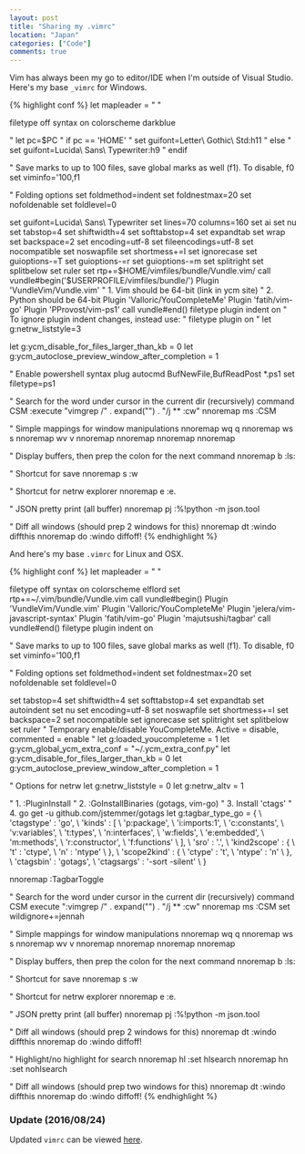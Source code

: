 ```yaml
---
layout: post
title: "Sharing my .vimrc"
location: "Japan"
categories: ["Code"]
comments: true
---
```


Vim has always been my go to editor/IDE when I'm outside of Visual Studio. Here's my base `_vimrc` for Windows.

{% highlight conf %}
let mapleader = " "

filetype off
syntax on
colorscheme darkblue

" let pc=$PC
" if pc == 'HOME'
"     set guifont=Letter\ Gothic\ Std:h11
" else
"     set guifont=Lucida\ Sans\ Typewriter:h9
" endif

" Save marks to up to 100 files, save global marks as well (f1). To disable, f0
set viminfo='100,f1

" Folding options
set foldmethod=indent
set foldnestmax=20
set nofoldenable
set foldlevel=0

set guifont=Lucida\ Sans\ Typewriter
set lines=70 columns=160
set ai
set nu
set tabstop=4
set shiftwidth=4
set softtabstop=4
set expandtab
set wrap
set backspace=2
set encoding=utf-8
set fileencodings=utf-8
set nocompatible
set noswapfile
set shortmess+=I
set ignorecase
set guioptions-=T
set guioptions-=r
set guioptions-=m
set splitright
set splitbelow
set ruler
set rtp+=$HOME/vimfiles/bundle/Vundle.vim/
call vundle#begin('$USERPROFILE/vimfiles/bundle/')
Plugin 'VundleVim/Vundle.vim'
" 1. Vim should be 64-bit (link in ycm site)
" 2. Python should be 64-bit
Plugin 'Valloric/YouCompleteMe'
Plugin 'fatih/vim-go'
Plugin 'PProvost/vim-ps1'
call vundle#end()
filetype plugin indent on
" To ignore plugin indent changes, instead use:
" filetype plugin on
" let g:netrw_liststyle=3

let g:ycm_disable_for_files_larger_than_kb = 0
let g:ycm_autoclose_preview_window_after_completion = 1

" Enable powershell syntax plug
autocmd BufNewFile,BufReadPost *.ps1 set filetype=ps1

" Search for the word under cursor in the current dir (recursively)
command CSM :execute "vimgrep /" . expand("<cword>") . "/j ** <Bar> :cw"
nnoremap <leader>ms :CSM<CR>

" Simple mappings for window manipulations
nnoremap <leader>wq <C-W>q
nnoremap <leader>ws <C-W>s
nnoremap <leader>wv <C-W>v
nnoremap <leader><left><left> <C-W><left>
nnoremap <leader><right><right> <C-W><right>
nnoremap <leader><up><up> <C-W><up>
nnoremap <leader><down><down> <C-W><down>

" Display buffers, then prep the colon for the next command
nnoremap <leader>b :ls<CR>:

" Shortcut for save
nnoremap <leader>s :w<CR>

" Shortcut for netrw explorer
nnoremap <leader>e :e.<CR>

" JSON pretty print (all buffer)
nnoremap <leader>pj :%!python -m json.tool<CR>

" Diff all windows (should prep 2 windows for this)
nnoremap <leader>dt :windo diffthis<CR>
nnoremap <leader>do :windo diffoff!<CR>
{% endhighlight %}

And here's my base `.vimrc` for Linux and OSX.

{% highlight conf %}
let mapleader = " "

filetype off
syntax on
colorscheme elflord
set rtp+=~/.vim/bundle/Vundle.vim
call vundle#begin()
Plugin 'VundleVim/Vundle.vim'
Plugin 'Valloric/YouCompleteMe'
Plugin 'jelera/vim-javascript-syntax'
Plugin 'fatih/vim-go'
Plugin 'majutsushi/tagbar'
call vundle#end()
filetype plugin indent on

" Save marks to up to 100 files, save global marks as well (f1). To disable, f0
set viminfo='100,f1

" Folding options
set foldmethod=indent
set foldnestmax=20
set nofoldenable
set foldlevel=0

set tabstop=4
set shiftwidth=4
set softtabstop=4
set expandtab
set autoindent
set nu
set encoding=utf-8
set noswapfile
set shortmess+=I
set backspace=2
set nocompatible
set ignorecase
set splitright
set splitbelow
set ruler
" Temporary enable/disable YouCompleteMe. Active = disable, commented = enable
" let g:loaded_youcompleteme = 1
let g:ycm_global_ycm_extra_conf = "~/.ycm_extra_conf.py"
let g:ycm_disable_for_files_larger_than_kb = 0
let g:ycm_autoclose_preview_window_after_completion = 1

" Options for netrw
let g:netrw_liststyle = 0
let g:netrw_altv = 1

" 1. :PluginInstall
" 2. :GoInstallBinaries (gotags, vim-go)
" 3. Install 'ctags'
" 4. go get -u github.com/jstemmer/gotags
let g:tagbar_type_go = {
    \ 'ctagstype' : 'go',
    \ 'kinds'     : [
        \ 'p:package',
        \ 'i:imports:1',
        \ 'c:constants',
        \ 'v:variables',
        \ 't:types',
        \ 'n:interfaces',
        \ 'w:fields',
        \ 'e:embedded',
        \ 'm:methods',
        \ 'r:constructor',
        \ 'f:functions'
    \ ],
    \ 'sro' : '.',
    \ 'kind2scope' : {
        \ 't' : 'ctype',
        \ 'n' : 'ntype'
    \ },
    \ 'scope2kind' : {
        \ 'ctype' : 't',
        \ 'ntype' : 'n'
    \ },
    \ 'ctagsbin'  : 'gotags',
    \ 'ctagsargs' : '-sort -silent'
\ }

nnoremap <F8> :TagbarToggle<CR>

" Search for the word under cursor in the current dir (recursively)
command CSM execute ":vimgrep /" . expand("<cword>") . "/j ** <Bar> :cw"
nnoremap <leader>ms :CSM<CR>
set wildignore+=jennah

" Simple mappings for window manipulations
nnoremap <leader>wq <C-W>q
nnoremap <leader>ws <C-W>s
nnoremap <leader>wv <C-W>v
nnoremap <leader><left><left> <C-W><left>
nnoremap <leader><right><right> <C-W><right>
nnoremap <leader><up><up> <C-W><up>
nnoremap <leader><down><down> <C-W><down>

" Display buffers, then prep the colon for the next command
nnoremap <leader>b :ls<CR>:

" Shortcut for save
nnoremap <leader>s :w<CR>

" Shortcut for netrw explorer
nnoremap <leader>e :e.<CR>

" JSON pretty print (all buffer)
nnoremap <leader>pj :%!python -m json.tool<CR>

" Diff all windows (should prep 2 windows for this)
nnoremap <leader>dt :windo diffthis<CR>
nnoremap <leader>do :windo diffoff!<CR>

" Highlight/no highlight for search
nnoremap <leader>hl :set hlsearch<CR>
nnoremap <leader>hn :set nohlsearch<CR>

" Diff all windows (should prep two windows for this)
nnoremap <leader>dt :windo diffthis<CR>
nnoremap <leader>do :windo diffoff!<CR>
{% endhighlight %}

### Update (2016/08/24)

Updated `vimrc` can be viewed [here](https://github.com/hawkhai/vim).
